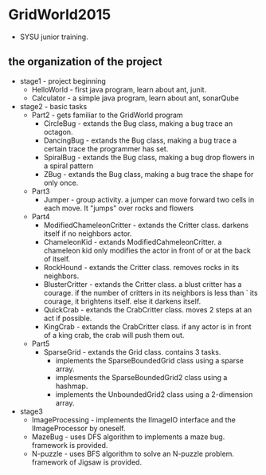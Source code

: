 # GridWorld2015
 * SYSU junior training.


## the organization of the project
* stage1 - project beginning
    * HelloWorld - first java program, learn about ant, junit.
    * Calculator - a simple java program, learn about ant, sonarQube
* stage2 - basic tasks
    * Part2 - gets familiar to the GridWorld program
        * CircleBug - extands the Bug class, making a bug trace an octagon.
        * DancingBug - extands the Bug class, making a bug trace a certain trace the programmer has set.
        * SpiralBug - extands the Bug class, making a bug drop flowers in a spiral pattern
        * ZBug - extands the Bug class, making a bug trace the shape for only once.
    * Part3
        * Jumper - group activity. a jumper can move forward two cells in each move. It "jumps" over rocks and flowers
    * Part4
        * ModifiedChameleonCritter - extands the Critter class. darkens itself  if no neighbors actor.
        * ChameleonKid - extands ModifiedCahmeleonCritter. a chameleon kid only modifies the actor in front of or at the back of itself.
        * RockHound - extands the Critter class. removes rocks in its neighbors.
        * BlusterCritter - extands the Critter class. a blust critter has a courage. if the number of critters in its neighbors is less than ` its courage, it brightens itself. else it darkens itself.
        * QuickCrab - extands the CrabCritter class. moves 2 steps at an act if possible.
        * KingCrab - extands the CrabCritter class. if any actor is in front of a king crab, the crab will push them out.
    * Part5
        * SparseGrid - extands the Grid class. contains 3 tasks.
            * implements the SparseBoundedGrid class using a sparse array.
            * implesments the SparseBoundedGrid2 class using a hashmap.
            * implements the UnboundedGrid2 class using a 2-dimension array.
* stage3
    * ImageProcessing - implements the IImageIO interface and the IImageProcessor by oneself.
    * MazeBug - uses DFS algorithm  to implements a maze bug. framework is provided.
    * N-puzzle - uses BFS algorithm to solve an N-puzzle problem. framework of Jigsaw is provided.
